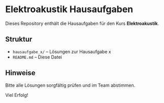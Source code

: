 # Elektroakustik Hausaufgaben

Dieses Repository enthält die Hausaufgaben für den Kurs **Elektroakustik**.

## Struktur

- `hausaufgabe_x/` – Lösungen zur Hausaufgabe x
- `README.md` – Diese Datei

## Hinweise

Bitte alle Lösungen sorgfältig prüfen und im Team abstimmen.

Viel Erfolg!
